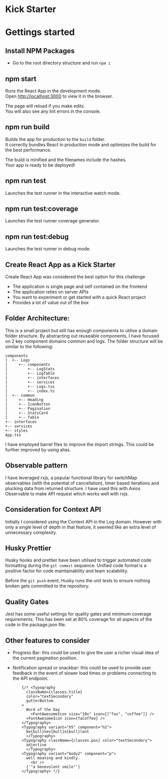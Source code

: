 # Kick Starter

# Gettings started

## Install NPM Packages

- Go to the root directory structure and run `npm i`

## npm start

Runs the React App in the development mode.<br />
Open [http://localhost:3000](http://localhost:3000) to view it in the browser.

The page will reload if you make edits.<br />
You will also see any lint errors in the console.

## npm run build

Builds the app for production to the `build` folder.<br />
It correctly bundles React in production mode and optimizes the build for the best performance.

The build is minified and the filenames include the hashes.<br />
Your app is ready to be deployed!

## npm run test

Launches the test runner in the interactive watch mode.<br />

## npm run test:coverage

Launches the test runner coverage generator.<br />

## npm run test:debug

Launches the test runner in debug mode.<br />

## Create React App as a Kick Starter 

Create React App was considered the best option for this challenge

- The application is single page and self contained on the frontend
- The application relies on server APIs
- You want to experiment or get started with a quick React project 
- Provides a lot of value out of the box

## Folder Architecture:

This is a small project but still has enough components to utilise a domain folder structure.  By abstracting out reuseable components, I have focused on 2 key component domains common and logs.  The folder structure will be similar to the following:

```
components
|  +-- Logs
|     +-- components
|         +-- LogStats
|         +-- LogTable
|         +-- interfaces
|         +-- services
|         +-- Logs.txs
|         +-- index.ts
|  +-- common
|     +-- Heading
|     +-- IconButton
|     +-- Pagination
|     +-- StatsCard
|     +-- Table
+-- interfaces
+-- services
+-- styles
App.tsx
```

I have employed barrel files to improve the import strings.  This could be further improved by using alias.

## Observable pattern

I have leveraged rxjs, a popular functional library for switchMap observables (with the potential of cancellation), timer based iterations and plucking data from returned structure.  I have used this with Axios Observable to make API request which works well with rxjs.

## Consideration for Context API

Initially I considered using the Context API in the Log domain.  However with only a single level of depth in that feature, it seemed like an extra level of unnecessary complexity.

## Husky Prettier 

Husky hooks and prettier have been utilised to trigger automated code formatting during the `git commit` sequence.  Unified code format is a positive factor for code maintainability and team scalability.

Before the `git push` event, Husky runs the unit tests to ensure nothing broken gets committed to the repository.

## Quality Gates

Jest has some useful settings for quality gates and minimum coverage requirements.  This has been set at 80% coverage for all aspects of the code in the package.json file.

## Other features to consider

- Progress Bar: this could be used to give the user a richer visual idea of the current pagination position.
- Notification spread or snackbar: this could be used to provide user feedback in the event of slower load times or problems connecting to the API endpoint.




          {/* <Typography
            className={classes.title}
            color="textSecondary"
            gutterBottom
          >
            Word of the Day
              <FontAwesomeIcon size="10x" icon={["fas", "coffee"]} />
            <FontAwesomeIcon icon={faCoffee} />
          </Typography>
          <Typography variant="h5" component="h2">
            be{bull}nev{bull}o{bull}lent
            </Typography>
          <Typography className={classes.pos} color="textSecondary">
            adjective
            </Typography>
          <Typography variant="body2" component="p">
            well meaning and kindly.
              <br />
            {'"a benevolent smile"'}
          </Typography> */}